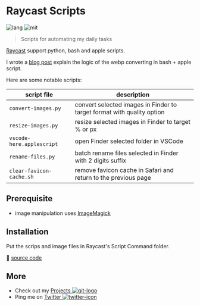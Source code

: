 # Raycast Scripts

![lang] ![mit]

> Scripts for automating my daily tasks

[Raycast] support python, bash and apple scripts.

I wrote a [blog post] explain the logic of the webp converting in bash + apple script.

Here are some notable scripts:

| script file               | description                                                             |
| ------------------------- | ----------------------------------------------------------------------- |
| `convert-images.py`       | convert selected images in Finder to target format with quality option  |
| `resize-images.py`        | resize selected images in Finder to target % or px                      |
| `vscode-here.applescript` | open Finder selected folder in VSCode                                   |
| `rename-files.py`         | batch rename files selected in Finder with 2 digits suffix              |
| `clear-favicon-cache.sh`  | remove favicon cache in Safari and return to the previous page          |

## Prerequisite

- image manipulation uses [ImageMagick]

## Installation

Put the scrips and image files in Raycast's Script Command folder.

🔗 [source code]

## More

- Check out my [Projects ![git-logo]][github]
- Ping me on [Twitter ![twitter-icon]][Twitter]

[git-logo]: https://api.iconify.design/bi/github.svg?color=%236FD886&width=20
[github]: https://hoishing.github.io
[Twitter]: https://twitter.com/hoishing
[twitter-icon]: https://api.iconify.design/logos/twitter.svg?width=20
[raycast]: https://raycast.com
[mit]: https://img.shields.io/github/license/hoishing/raycast-scripts
[lang]: https://img.shields.io/badge/lang-python%20%7C%20bash%20%7C%20applescript-black
[blog post]: https://dev.to/hoishing/convert-images-to-webp-with-raycast-2pln
[source code]: https://github.com/hoishing/raycast-scripts
[ImageMagick]: https://github.com/imagemagick/imagemagick
